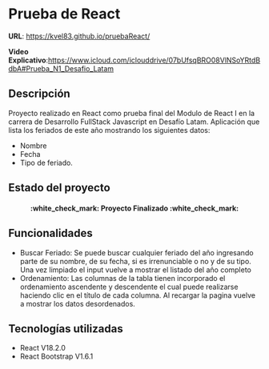 ﻿# Prueba de React
**URL**: https://kvel83.github.io/pruebaReact/

**Video Explicativo**:https://www.icloud.com/iclouddrive/07bUfsqBRO08VlNSoYRtdBdbA#Prueba_N1_Desafio_Latam

<h2>Descripción</h2>
<p>Proyecto realizado en React como prueba final del Modulo de React I en la carrera de Desarrollo FullStack Javascript en Desafío Latam. Aplicación que lista los feriados de este año mostrando los siguientes datos:

 - Nombre
 - Fecha
 - Tipo de feriado.

<h2>Estado del proyecto</h2>
<h4 align="center"> :white_check_mark: Proyecto Finalizado :white_check_mark:</h4>
<h2>Funcionalidades</h2>

 - Buscar Feriado: Se puede buscar cualquier feriado del año ingresando parte de su nombre, de su fecha, si es irrenunciable o no y de su tipo. Una vez limpiado el input vuelve a mostrar el listado del año completo
 - Ordenamiento: Las columnas de la tabla tienen incorporado el ordenamiento ascendente y descendente el cual puede realizarse haciendo clic en el título de cada columna. Al recargar la pagina vuelve a mostrar los datos desordenados.
				 
<h2>Tecnologías utilizadas</h2>
 
 - React V18.2.0
 - React Bootstrap V1.6.1
